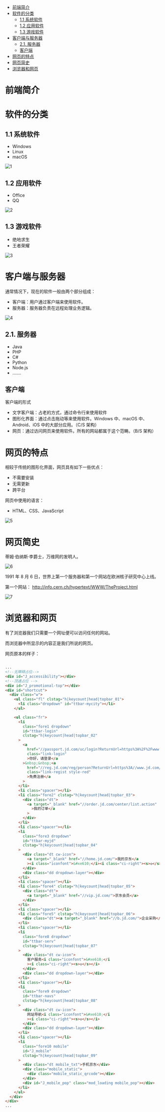 <!-- TOC Marked -->

+ [前端简介](#前端简介)
+ [软件的分类](#软件的分类)
    * [1.1 系统软件](#1.1-系统软件)
    * [1.2 应用软件](#1.2-应用软件)
    * [1.3 游戏软件](#1.3-游戏软件)
+ [客户端与服务器](#客户端与服务器)
    * [2.1. 服务器](#2.1.-服务器)
    * [客户端](#客户端)
+ [网页的特点](#网页的特点)
+ [网页简史](#网页简史)
+ [浏览器和网页](#浏览器和网页)

<!-- /TOC -->

# 前端简介

# 软件的分类

## 1.1 系统软件

*   Windows
*   Linux
*   macOS

![1](./img/1.png)

## 1.2 应用软件

*   Office
*   QQ

![2](./img/2.png)

## 1.3 游戏软件

*   绝地求生
*   王者荣耀

![3](./img/3.png)

# 客户端与服务器

通常情况下，现在的软件一般由两个部分组成：

*   客户端：用户通过客户端来使用软件。
*   服务器：服务器负责在远程处理业务逻辑。

![4](./img/4.png)

## 2.1. 服务器

*   Java
*   PHP
*   C#
*   Python
*   Node.js
*   .......

## 客户端

客户端的形式

*   文字客户端：占老的方式，通过命令行来使用软件
*   图形化界面：通过点击拖动等来使用软件。Windows 中、macOS 中、Android、iOS 中的大部分应用。（C/S 架构）
*   网页：通过访问网页来使用软件。所有的网站都属于这个范畴。（B/S 架构）

# 网页的特点

相较于传统的图形化界面，网页具有如下一些优点：

*   不需要安装
*   无需更新
*   跨平台

网页中使用的语言：

*   HTML、CSS、JavaScript

![5](./img/5.png)

# 网页简史

蒂姆·伯纳斯·李爵士，万维网的发明人。

![6](./img/6.png)

1991 年 8 月 6 日，世界上第一个服务器和第一个网站在欧洲核子研究中心上线。

第一个网站：
http://info.cern.ch/hypertext/WWW/TheProject.html

![7](./img/7.png)

# 浏览器和网页

有了浏览器我们只需要一个网址便可以访问任何的网站。

而浏览器中所显示的内容正是我们所说的网页。

网页原本的样子：

```html

...
<!--无障碍占位-->
<div id="J_accessibility"></div>
<!--顶通占位 -->
<div id="J_promotional-top"></div>
<div id="shortcut">
  <div class="w">
    <ul class="fl" clstag="h|keycount|head|topbar_01">
      <li class="dropdown" id="ttbar-mycity"></li>
    </ul>

    <ul class="fr">
      <li
        class="fore1 dropdown"
        id="ttbar-login"
        clstag="h|keycount|head|topbar_02"
      >
        <a
          href="//passport.jd.com/uc/login?ReturnUrl=https%3A%2F%2Fwww.jd.com%2F"
          class="link-login"
          >你好，请登录</a
        >&nbsp;&nbsp;<a
          href="//reg.jd.com/reg/person?ReturnUrl=https%3A//www.jd.com/"
          class="link-regist style-red"
          >免费注册</a
        >
      </li>
      <li class="spacer"></li>
      <li class="fore2" clstag="h|keycount|head|topbar_03">
        <div class="dt">
          <a target="_blank" href="//order.jd.com/center/list.action"
            >我的订单</a
          >
        </div>
      </li>
      <li class="spacer"></li>
      <li
        class="fore3 dropdown"
        id="ttbar-myjd"
        clstag="h|keycount|head|topbar_04"
      >
        <div class="dt cw-icon">
          <a target="_blank" href="//home.jd.com/">我的京东</a
          ><i class="iconfont">&#xe610;</i><i class="ci-right"><s>◇</s></i>
        </div>
        <div class="dd dropdown-layer"></div>
      </li>
      <li class="spacer"></li>
      <li class="fore4" clstag="h|keycount|head|topbar_05">
        <div class="dt">
          <a target="_blank" href="//vip.jd.com/">京东会员</a>
        </div>
      </li>
      <li class="spacer"></li>
      <li class="fore5" clstag="h|keycount|head|topbar_06">
        <div class="dt"><a target="_blank" href="//b.jd.com/">企业采购</a></div>
      </li>
      <li class="spacer"></li>
      <li
        class="fore8 dropdown"
        id="ttbar-serv"
        clstag="h|keycount|head|topbar_07"
      >
        <div class="dt cw-icon">
          客户服务<i class="iconfont">&#xe610;</i
          ><i class="ci-right"><s>◇</s></i>
        </div>
        <div class="dd dropdown-layer"></div>
      </li>
      <li class="spacer"></li>
      <li
        class="fore9 dropdown"
        id="ttbar-navs"
        clstag="h|keycount|head|topbar_08"
      >
        <div class="dt cw-icon">
          网站导航<i class="iconfont">&#xe610;</i
          ><i class="ci-right"><s>◇</s></i>
        </div>
        <div class="dd dropdown-layer"></div>
      </li>
      <li class="spacer"></li>
      <li
        class="fore10 mobile"
        id="J_mobile"
        clstag="h|keycount|head|topbar_09"
      >
        <div class="dt mobile_txt">手机京东</div>
        <div class="mobile_static">
          <div class="mobile_static_qrcode"></div>
        </div>
        <div id="J_mobile_pop" class="mod_loading mobile_pop"></div>
      </li>
    </ul>
  </div>
</div>
...
```
